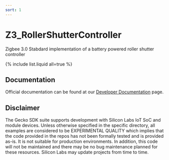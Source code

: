 ```yaml
---
sort: 1
---
```

 
# Z3_RollerShutterController
Zigbee 3.0 Stabdard implementation of a battery powered roller shutter controller 
 
{% include list.liquid all=true %}

## Documentation ##

Official documentation can be found at our [Developer Documentation](https://docs.silabs.com/zigbee/latest/) page.

## Disclaimer ##

The Gecko SDK suite supports development with Silicon Labs IoT SoC and module devices. Unless otherwise specified in the specific directory, all examples are considered to be EXPERIMENTAL QUALITY which implies that the code provided in the repos has not been formally tested and is provided as-is.  It is not suitable for production environments.  In addition, this code will not be maintained and there may be no bug maintenance planned for these resources. Silicon Labs may update projects from time to time.
